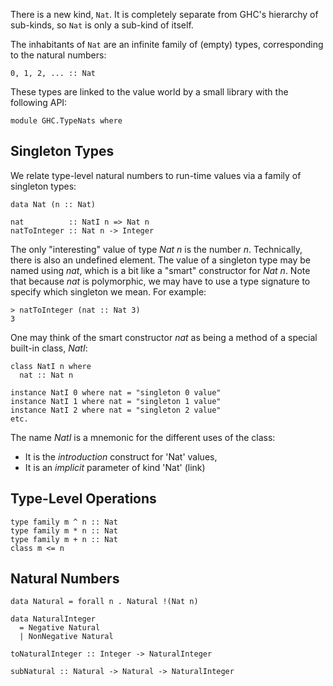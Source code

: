 
There is a new kind, `Nat`.  It is completely separate from GHC's hierarchy of sub-kinds, so `Nat` is only a sub-kind of itself.


The inhabitants of `Nat` are an infinite family of (empty) types, corresponding to the natural numbers:

```wiki
0, 1, 2, ... :: Nat
```


These types are linked to the value world by a small library with the following API:

```wiki
module GHC.TypeNats where
```

## Singleton Types


We relate type-level natural numbers to run-time values via a family of singleton types:

```wiki
data Nat (n :: Nat)

nat          :: NatI n => Nat n
natToInteger :: Nat n -> Integer
```


The only "interesting" value of type *Nat n* is the number *n*.  Technically, there is also an undefined element.
The value of a singleton type may be named using *nat*, which is a bit like a "smart" constructor for *Nat n*.
Note that because *nat* is polymorphic, we may have to use a type signature to specify which singleton we mean.  For example:

```wiki
> natToInteger (nat :: Nat 3)
3
```


One may think of the smart constructor *nat* as being a method of a special built-in class, *NatI*:

```wiki
class NatI n where
  nat :: Nat n

instance NatI 0 where nat = "singleton 0 value"
instance NatI 1 where nat = "singleton 1 value"
instance NatI 2 where nat = "singleton 2 value"
etc.
```


The name *NatI* is a mnemonic for the different uses of the class:

- It is the *introduction* construct for 'Nat' values,
- It is an *implicit* parameter of kind 'Nat' (link)

## Type-Level Operations

```wiki
type family m ^ n :: Nat
type family m * n :: Nat
type family m + n :: Nat
class m <= n
```

## Natural Numbers

```wiki
data Natural = forall n . Natural !(Nat n)

data NaturalInteger
  = Negative Natural
  | NonNegative Natural

toNaturalInteger :: Integer -> NaturalInteger

subNatural :: Natural -> Natural -> NaturalInteger
```
